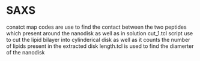 # SAXS
conatct map codes are use to find the contact between the two peptides which present around the nanodisk as well as in solution 
cut_1.tcl script use to cut the lipid bilayer into cylinderical disk as well as it counts the number of lipids present in the extracted disk
length.tcl is used to find the diamerter of the nanodisk 
